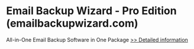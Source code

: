 # Email Backup Wizard - Pro Edition (emailbackupwizard.com)
All-in-One Email Backup Software in One Package
[>> Detailed information](https://secure.shareit.com/shareit/product.html?productid=300910081&affiliateid=200057808)